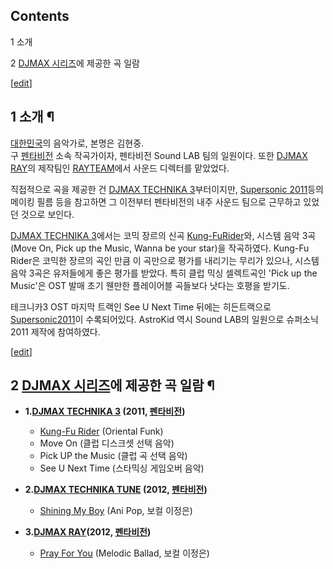 ## Contents

    

1 소개

2 [DJMAX 시리즈](DJMAX%20%EC%8B%9C%EB%A6%AC%EC%A6%88.md)에 제공한 곡 일람

[[edit](http://rigvedawiki.net/r1/wiki.php/AstroKid?action=edit&section=1)]

## 1 소개 ¶

[대한민국](%EB%8C%80%ED%95%9C%EB%AF%BC%EA%B5%AD.md)의 음악가로, 본명은 김현중.  
구 [펜타비전](%ED%8E%9C%ED%83%80%EB%B9%84%EC%A0%84.md) 소속 작곡가이자, 펜타비전 Sound LAB
팀의 일원이다. 또한 [DJMAX RAY](DJMAX%20RAY.md)의 제작팀인 [RAYTEAM](RAY%20TEAM.md)에서 사운드 디렉터를 맡았었다.

  

직접적으로 곡을 제공한 건 [DJMAX TECHNIKA 3](DJMAX%20TECHNIKA%203.md)부터이지만,
[Supersonic 2011](Supersonic%202011.md)등의 메이킹 필름 등을 참고하면 그 이전부터 펜타비전의 내주
사운드 팀으로 근무하고 있었던 것으로 보인다.

  

[DJMAX TECHNIKA 3](DJMAX%20TECHNIKA%203.md)에서는 코믹 장르의 신곡 [Kung-FuRider](Kung-Fu%20Rider.md)와, 시스템 음악 3곡(Move On, Pick up the Music, Wanna be
your star)을 작곡하였다. Kung-Fu Rider은 코믹한 장르의 곡인 만큼 이 곡만으로 평가를 내리기는 무리가 있으나, 시스템
음악 3곡은 유저들에게 좋은 평가를 받았다. 특히 클럽 믹싱 셀렉트곡인 'Pick up the Music'은 OST 발매 초기 웬만한
플레이어블 곡들보다 낫다는 호평을 받기도.

  

테크니카3 OST 마지막 트랙인 See U Next Time 뒤에는 히든트랙으로 [Supersonic2011](Supersonic%202011.md)이 수록되어있다. AstroKid 역시 Sound LAB의 일원으로 슈퍼소닉2011
제작에 참여하였다.

[[edit](http://rigvedawiki.net/r1/wiki.php/AstroKid?action=edit&section=2)]

## 2 [DJMAX 시리즈](DJMAX%20%EC%8B%9C%EB%A6%AC%EC%A6%88.md)에 제공한 곡 일람 ¶

  

  * **1.[DJMAX TECHNIKA 3](DJMAX%20TECHNIKA%203.md) (2011, [펜타비전](%ED%8E%9C%ED%83%80%EB%B9%84%EC%A0%84.md))**  

    * [Kung-Fu Rider](Kung-Fu%20Rider.md) (Oriental Funk)
    * Move On (클럽 디스크셋 선택 음악)
    * Pick UP the Music (클럽 곡 선택 음악)
    * See U Next Time (스타믹싱 게임오버 음악)  

  * **2.[DJMAX TECHNIKA TUNE](DJMAX%20TECHNIKA%20TUNE.md) (2012, [펜타비전](%ED%8E%9C%ED%83%80%EB%B9%84%EC%A0%84.md))**  

    * [Shining My Boy](Shining%20My%20Boy.md) (Ani Pop, 보컬 이정은)
  * **3.[DJMAX RAY](DJMAX%20RAY.md)(2012, [펜타비전](%ED%8E%9C%ED%83%80%EB%B9%84%EC%A0%84.md))**  

    * [Pray For You](Pray%20For%20You.md) (Melodic Ballad, 보컬 이정은)

